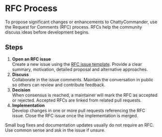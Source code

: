 # RFC Process

To propose significant changes or enhancements to ChattyCommander, use the Request for Comments (RFC) process. RFCs help the community discuss ideas before development begins.

## Steps

1. **Open an RFC issue**  
   Create a new issue using the [RFC issue template](../.github/ISSUE_TEMPLATE/rfc.md). Provide a clear summary, motivation, detailed proposal and alternative approaches.
2. **Discuss**  
   Collaborate in the issue comments. Maintain the conversation in public so others can review and contribute feedback.
3. **Decision**  
   When consensus is reached, a maintainer will mark the RFC as accepted or rejected. Accepted RFCs are linked from related pull requests.
4. **Implementation**  
   Develop changes in one or more pull requests referencing the RFC issue. Close the RFC issue once the implementation is merged.

Small bug fixes and documentation updates usually do not require an RFC. Use common sense and ask in the issue if unsure.

